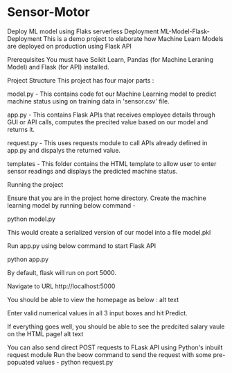 # Sensor-Motor

Deploy ML model using Flaks 
serverless Deployment 
ML-Model-Flask-Deployment
This is a demo project to elaborate how Machine Learn Models are deployed on production using Flask API

Prerequisites
You must have Scikit Learn, Pandas (for Machine Leraning Model) and Flask (for API) installed.

Project Structure
This project has four major parts :

model.py - This contains code fot our Machine Learning model to predict machine status using on training data in 'sensor.csv' file.

app.py - This contains Flask APIs that receives employee details through GUI or API calls, computes the precited value based on our model and returns it.

request.py - This uses requests module to call APIs already defined in app.py and dispalys the returned value.

templates - This folder contains the HTML template to allow user to enter sensor readings and displays the predicted machine status.

Running the project

Ensure that you are in the project home directory. Create the machine learning model by running below command -

python model.py

This would create a serialized version of our model into a file model.pkl

Run app.py using below command to start Flask API

python app.py

By default, flask will run on port 5000.

Navigate to URL http://localhost:5000

You should be able to view the homepage as below : alt text

Enter valid numerical values in all 3 input boxes and hit Predict.

If everything goes well, you should be able to see the predcited salary vaule on the HTML page! alt text

You can also send direct POST requests to FLask API using Python's inbuilt request module Run the beow command to send the request with some pre-popuated values -
python request.py
